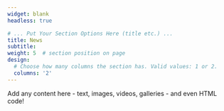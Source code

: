 ```yaml
---
widget: blank
headless: true

# ... Put Your Section Options Here (title etc.) ...
title: News
subtitle:
weight: 5  # section position on page
design:
  # Choose how many columns the section has. Valid values: 1 or 2.
  columns: '2'
---
```


Add any content here - text, images, videos, galleries - and even HTML code!
